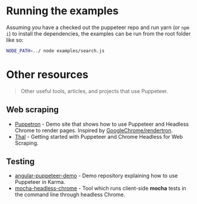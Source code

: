 # Running the examples

Assuming you have a checked out the puppeteer repo and run yarn (or `npm i`) to install the dependencies, the examples can be run from the root folder like so:

```sh
NODE_PATH=../ node examples/search.js
```

# Other resources

> Other useful tools, articles, and projects that use Puppeteer.

## Web scraping
- [Puppetron](https://github.com/cheeaun/puppetron) - Demo site that shows how to use Puppeteer and Headless Chrome to render pages. Inspired by [GoogleChrome/rendertron](https://github.com/GoogleChrome/rendertron).
 - [Thal](https://medium.com/@e_mad_ehsan/getting-started-with-puppeteer-and-chrome-headless-for-web-scrapping-6bf5979dee3e "An article on medium") - Getting started with Puppeteer and Chrome Headless for Web Scraping.

## Testing
- [angular-puppeteer-demo](https://github.com/Quramy/angular-puppeteer-demo) - Demo repository explaining how to use Puppeteer in Karma.
- [mocha-headless-chrome](https://github.com/direct-adv-interfaces/mocha-headless-chrome) - Tool which runs client-side **mocha** tests in the command line through headless Chrome.
